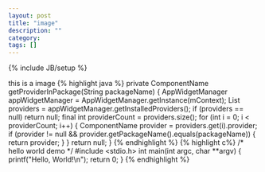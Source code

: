 ```yaml
---
layout: post
title: "image"
description: ""
category: 
tags: []
---
```

{% include JB/setup %}

this is a image
{% highlight java %}
private ComponentName getProviderInPackage(String packageName) {
            AppWidgetManager appWidgetManager = AppWidgetManager.getInstance(mContext);
            List<AppWidgetProviderInfo> providers = appWidgetManager.getInstalledProviders();
            if (providers == null) return null;
            final int providerCount = providers.size();
            for (int i = 0; i < providerCount; i++) {
                ComponentName provider = providers.get(i).provider;
                if (provider != null && provider.getPackageName().equals(packageName)) {
                    return provider;
                }
            }
            return null;
        }
{% endhighlight %}
{% highlight c%}
/* hello world demo */
#include <stdio.h>
int main(int argc, char **argv)
{
    printf("Hello, World!\n");
    return 0;
}
{% endhighlight %}
